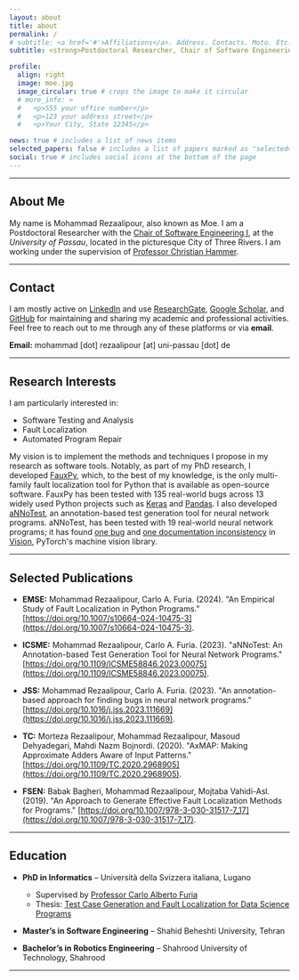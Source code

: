 ```yaml
---
layout: about
title: about
permalink: /
# subtitle: <a href='#'>Affiliations</a>. Address. Contacts. Moto. Etc.
subtitle: <strong>Postdoctoral Researcher, Chair of Software Engineering I, University of Passau</strong>

profile:
  align: right
  image: moe.jpg
  image_circular: true # crops the image to make it circular
  # more_info: >
  #   <p>555 your office number</p>
  #   <p>123 your address street</p>
  #   <p>Your City, State 12345</p>

news: true # includes a list of news items
selected_papers: false # includes a list of papers marked as "selected={true}"
social: true # includes social icons at the bottom of the page
---
```


---

## About Me

My name is Mohammad Rezaalipour, also known as Moe. 
I am a Postdoctoral Researcher with the 
[Chair of Software Engineering I](https://www.fim.uni-passau.de/software-engineering-i/lehrstuhlteam),
at the *University of Passau*,
located in the picturesque City of Three Rivers.
I am working under the supervision of 
[Professor Christian Hammer](https://www.fim.uni-passau.de/software-engineering-i/lehrstuhlteam/lehrstuhlinhaber?config_id=a8d16e612076595e5b55aa227262539d&group_id=&module=TemplatePersondetails&range_id=d33789fe6848842635609cb3c3a3ff66&target=289537&username=hammer50&cHash=55277529dcf6fec1edb321830f19affd).
<!-- You can find [my CV on this page](/cv/). -->

---

## Contact

I am mostly active on [LinkedIn](https://www.linkedin.com/in/m-rezaalipour) and use [ResearchGate](https://www.researchgate.net/profile/Mohammad-Rezaalipour-2), [Google Scholar](https://scholar.google.com/citations?user=CuQ9I_YAAAAJ), and [GitHub](https://github.com/mohrez86) for maintaining and sharing my academic and professional activities. Feel free to reach out to me through any of these platforms or via **email**.

**Email:** mohammad [dot] rezaalipour [at] uni-passau [dot] de

---

## Research Interests

I am particularly interested in: 
- Software Testing and Analysis
- Fault Localization
- Automated Program Repair
  
My vision is to implement the methods and techniques I propose in my research as software tools.
Notably, as part of my PhD research, I developed [FauxPy](https://github.com/atom-sw/fauxpy), which, to the best of my knowledge, is the only multi-family fault localization tool for Python that is available as open-source software.
FauxPy
has been tested with 135 real-world bugs across 
13 widely used Python projects such as
[Keras](https://github.com/keras-team/keras) and 
[Pandas](https://github.com/pandas-dev/pandas).
I also developed [aNNoTest](https://github.com/atom-sw/annotest), an annotation-based test generation tool for neural network programs.
aNNoTest, has been tested 
with 19 real-world 
neural network programs; it has found [one 
bug](https://github.com/pytorch/vision/issues/5209) 
and [one documentation
inconsistency](https://github.com/pytorch/vision/issues/6607)
in [Vision](https://github.com/pytorch/vision), PyTorch's machine vision library.

---

## Selected Publications

* **EMSE:** Mohammad Rezaalipour, Carlo A. Furia. (2024). "An Empirical Study of Fault Localization in Python Programs." [https://doi.org/10.1007/s10664-024-10475-3](https://doi.org/10.1007/s10664-024-10475-3).

* **ICSME:** Mohammad Rezaalipour, Carlo A. Furia. (2023). "aNNoTest: An Annotation-based Test Generation Tool for Neural Network Programs." [https://doi.org/10.1109/ICSME58846.2023.00075](https://doi.org/10.1109/ICSME58846.2023.00075).

* **JSS:** Mohammad Rezaalipour, Carlo A. Furia. (2023). "An annotation-based approach for finding bugs in neural network programs." [https://doi.org/10.1016/j.jss.2023.111669](https://doi.org/10.1016/j.jss.2023.111669).

* **TC:** Morteza Rezaalipour, Mohammad Rezaalipour, Masoud Dehyadegari, Mahdi Nazm Bojnordi. (2020). "AxMAP: Making Approximate Adders Aware of Input Patterns." [https://doi.org/10.1109/TC.2020.2968905](https://doi.org/10.1109/TC.2020.2968905).

* **FSEN:** Babak Bagheri, Mohammad Rezaalipour, Mojtaba Vahidi-Asl. (2019). "An Approach to Generate Effective Fault Localization Methods for Programs." [https://doi.org/10.1007/978-3-030-31517-7_17](https://doi.org/10.1007/978-3-030-31517-7_17).

---

## Education

- **PhD in Informatics** – Università della Svizzera italiana, Lugano
  - Supervised by [Professor Carlo Alberto Furia](https://bugcounting.net/)
  - Thesis: [Test Case Generation and Fault Localization for Data Science Programs](../publications#test-case-generation-and-fault-localization-for-data-science-programs)

- **Master’s in Software Engineering** – Shahid Beheshti University, Tehran

- **Bachelor’s in Robotics Engineering** – Shahrood University of Technology, Shahrood

---
